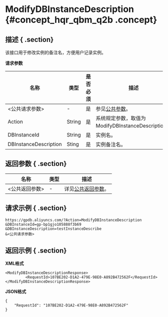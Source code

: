 # ModifyDBInstanceDescription {#concept_hqr_qbm_q2b .concept}

## 描述 { .section}

该接口用于修改实例的备注名，方便用户记录实例。

**请求参数**

|名称|类型|是否必须|描述|
|--|--|----|--|
|<公共请求参数\>|-|是|参见[公共参数](intl.zh-CN/API参考/公共参数.md#)。|
|Action|String|是|系统规定参数，取值为ModifyDBInstanceDescription。|
|DBInstanceId|String|是|实例名。|
|DBInstanceDescription|Sting|是|实例备注名。|

## 返回参数 { .section}

|名称|类型|描述|
|--|--|--|
|<公共返回参数\>|-|详见[公共返回参数](intl.zh-CN/API参考/公共参数.md#section_apd_1rv_3bb)。|

## 请求示例 { .section}

```
https://gpdb.aliyuncs.com/?Action=ModifyDBInstanceDescription
&DBInstanceId=gp-bp1gjo105888f3b69
&DBInstanceDescription=testInstanceDescribe
&<公共请求参数>

```

## 返回示例 { .section}

**XML格式**

```
<ModifyDBInstanceDescriptionResponse>
         <RequestId>107BE202-D1A2-479E-98E0-A892B472562F</RequestId>
</ModifyDBInstanceDescriptionResponse>
```

**JSON格式**

```
{
    "RequestId": "107BE202-D1A2-479E-98E0-A892B472562F"
}
```

